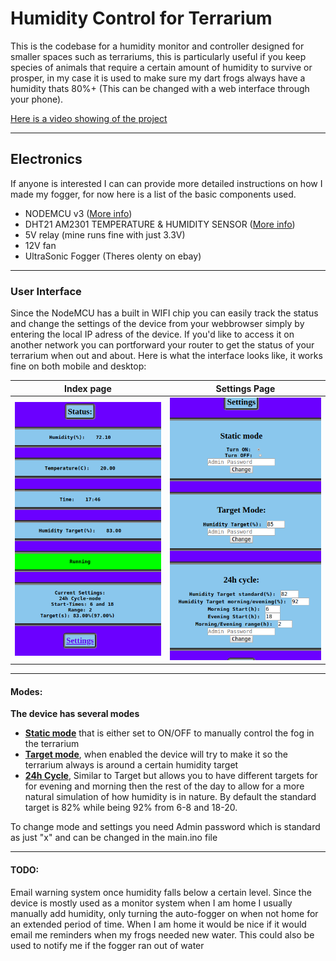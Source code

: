 # Humidity Control for Terrarium

This is the codebase for a humidity monitor and controller designed for smaller spaces such as terrariums, this is particularly useful if you keep species of animals that require a certain amount of humidity to survive or prosper, in my case it is used to make sure my dart frogs always have a humidity thats 80%+ (This can be changed with a web interface through your phone).

[Here is a video showing of the project](https://www.youtube.com/watch?v=Oq-Q8FDIVVs)

------

## Electronics

If anyone is interested I can can provide more detailed instructions on how I made my fogger, for now here is a list of the basic components used.

- NODEMCU v3 ([More info](https://www.nodemcu.com/index_en.html))
- DHT21 AM2301 TEMPERATURE & HUMIDITY SENSOR ([More info](https://hobbycomponents.com/sensors/840-dht21-am2301-temperature-humidity-sensor))
- 5V relay (mine runs fine with just 3.3V)
- 12V fan
- UltraSonic Fogger (Theres olenty on ebay)

------

### User Interface

Since the NodeMCU has a built in WIFI chip you can easily track the status and change the settings of the device from your webbrowser simply by entering the local IP adress of the device. If you'd like to access it on another network you can portforward your router to get the status of your terrarium when out and about. Here is what the interface looks like, it works fine on both mobile and desktop:



| Index page                             | Settings Page                                |
| -------------------------------------- | -------------------------------------------- |
| ![Index interface](InterfaceINDEX.png) | ![Settings interface](InterfaceSETTINGS.png) |



------

#### Modes:

**The device has several modes**

- <u>**Static mode**</u> that is either set to ON/OFF to manually control the fog in the terrarium
- **<u>Target mode</u>**, when enabled the device will try to make it so the terrarium always is around a certain humidity target
- **<u>24h Cycle</u>**, Similar to Target but allows you to have different targets for for evening and morning then the rest of the day to allow for a more natural simulation of how humidity is in nature. By default the standard target is 82% while being 92% from 6-8 and 18-20.

To change mode and settings you need Admin password which is standard as just "x" and can be changed in the main.ino file

------

#### TODO:

Email warning system once humidity falls below a certain level. Since the device is mostly used as a monitor system when I am home I usually manually add humidity, only turning the auto-fogger on when not home for an extended period of time. When I am home it would be nice if it would email me reminders when my frogs needed new water. This could also be used to notify me if the fogger ran out of water
